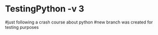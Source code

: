 # TestingPython -v 3
#just following a crash course about python
#new branch was created for testing purposes
